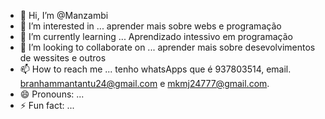 - 👋 Hi, I’m @Manzambi
- 👀 I’m interested in ... aprender mais sobre webs e programação
- 🌱 I’m currently learning ... Aprendizado intessivo em programação 
- 💞️ I’m looking to collaborate on ... aprender mais sobre desevolvimentos de wessites e outros
- 📫 How to reach me ... tenho whatsApps que é 937803514, email. branhammantantu24@gmail.com e mkmj24777@gmail.com.
- 😄 Pronouns: ...
- ⚡ Fun fact: ...

<!---
Makamta/Makamta is a ✨ special ✨ repository because its `README.md` (this file) appears on your GitHub profile.
You can click the Preview link to take a look at your changes.
--->
